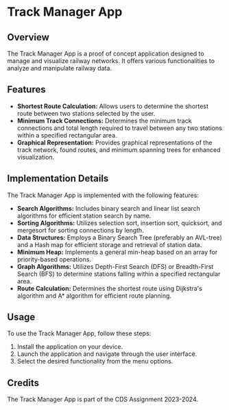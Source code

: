 # Track Manager App

## Overview
The Track Manager App is a proof of concept application designed to manage and visualize railway networks. It offers various functionalities to analyze and manipulate railway data.

## Features
- **Shortest Route Calculation:** Allows users to determine the shortest route between two stations selected by the user.
- **Minimum Track Connections:** Determines the minimum track connections and total length required to travel between any two stations within a specified rectangular area.
- **Graphical Representation:** Provides graphical representations of the track network, found routes, and minimum spanning trees for enhanced visualization.

## Implementation Details
The Track Manager App is implemented with the following features:

- **Search Algorithms:** Includes binary search and linear list search algorithms for efficient station search by name.
- **Sorting Algorithms:** Utilizes selection sort, insertion sort, quicksort, and mergesort for sorting connections by length.
- **Data Structures:** Employs a Binary Search Tree (preferably an AVL-tree) and a Hash map for efficient storage and retrieval of station data.
- **Minimum Heap:** Implements a general min-heap based on an array for priority-based operations.
- **Graph Algorithms:** Utilizes Depth-First Search (DFS) or Breadth-First Search (BFS) to determine stations falling within a specified rectangular area.
- **Route Calculation:** Determines the shortest route using Dijkstra's algorithm and A* algorithm for efficient route planning.

## Usage
To use the Track Manager App, follow these steps:
1. Install the application on your device.
2. Launch the application and navigate through the user interface.
3. Select the desired functionality from the menu options.

## Credits
The Track Manager App is part of the CDS Assignment 2023-2024.
